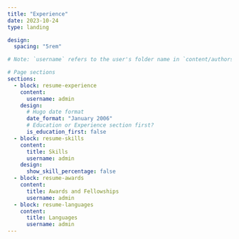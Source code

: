 ```yaml
---
title: "Experience"
date: 2023-10-24
type: landing

design:
  spacing: "5rem"

# Note: `username` refers to the user's folder name in `content/authors/`

# Page sections
sections:
  - block: resume-experience
    content:
      username: admin
    design:
      # Hugo date format
      date_format: "January 2006"
      # Education or Experience section first?
      is_education_first: false
  - block: resume-skills
    content:
      title: Skills
      username: admin
    design:
      show_skill_percentage: false
  - block: resume-awards
    content:
      title: Awards and Fellowships
      username: admin
  - block: resume-languages
    content:
      title: Languages
      username: admin
---
```


